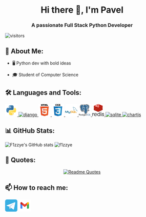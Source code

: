 <h1 align="center">Hi there 👋, I'm Pavel</h1>
<h3 align="center">A passionate Full Stack Python Developer</h3>

<p align="left">
    <img src="https://vbr.nathanchung.dev/badge?page_id=f1zzye.f1zzye&color=000000" alt="visitors" />
</p>

## :book: About Me:
- 🖥 Python dev with bold ideas
<!--
- 💼 Production Engineer at [<img src="https://github.com/user-attachments/assets/c47ece6e-0c78-42dc-802b-341bc8c02a14" height="30em" align="center" alt="Meta" title="Meta"/>](https://github.com/facebook)
- 💜 [Open source](https://github.com/CharaChorder) at [CharaChorder <img src="https://avatars.githubusercontent.com/u/103693671?s=200&v=4" height="30em" align="center" alt="CharaChorder Logo" title="CharaChorder Logo"/>](https://CharaChorder.com)
-->
- 🎓 Student of Computer Science
<!--
- 🌐 You can access all my open-source projects here on GitHub or on the [AUR](https://aur.archlinux.org/packages/?SeB=M&K=Raymo111)
- btw I use Arch [<img src="https://raw.githubusercontent.com/Raymo111/Raymo111/master/socials/arch.svg" height="30em" align="center" alt="Arch Linux Logo" title="Arch Linux Logo"/>](https://archlinux.org/)
-->

## 🛠 Languages and Tools:
<p align="left"> 
    <a href="https://www.python.org" target="_blank" rel="noreferrer"> 
        <img src="https://raw.githubusercontent.com/devicons/devicon/master/icons/python/python-original.svg" alt="python" width="40" height="40"/> 
    </a> 
    <a href="https://www.djangoproject.com/" target="_blank" rel="noreferrer"> 
        <img src="https://cdn.worldvectorlogo.com/logos/django.svg" alt="django" width="40" height="40"/> 
    </a> 
    <a href="https://www.w3.org/html/" target="_blank" rel="noreferrer"> 
        <img src="https://raw.githubusercontent.com/devicons/devicon/master/icons/html5/html5-original-wordmark.svg" alt="html5" width="40" height="40"/> 
    </a> 
    <a href="https://www.w3schools.com/css/" target="_blank" rel="noreferrer"> 
        <img src="https://raw.githubusercontent.com/devicons/devicon/master/icons/css3/css3-original-wordmark.svg" alt="css3" width="40" height="40"/> 
    </a> 
    <a href="https://www.mysql.com/" target="_blank" rel="noreferrer"> 
        <img src="https://raw.githubusercontent.com/devicons/devicon/master/icons/mysql/mysql-original-wordmark.svg" alt="mysql" width="40" height="40"/> 
    </a> 
    <a href="https://www.postgresql.org" target="_blank" rel="noreferrer"> 
        <img src="https://raw.githubusercontent.com/devicons/devicon/master/icons/postgresql/postgresql-original-wordmark.svg" alt="postgresql" width="40" height="40"/> 
    </a> 
    <a href="https://redis.io" target="_blank" rel="noreferrer"> 
        <img src="https://raw.githubusercontent.com/devicons/devicon/master/icons/redis/redis-original-wordmark.svg" alt="redis" width="40" height="40"/> 
    </a> 
    <a href="https://www.sqlite.org/" target="_blank" rel="noreferrer"> 
        <img src="https://www.vectorlogo.zone/logos/sqlite/sqlite-icon.svg" alt="sqlite" width="40" height="40"/> 
    </a> 
        <a href="https://www.chartjs.org" target="_blank" rel="noreferrer"> 
        <img src="https://www.chartjs.org/media/logo-title.svg" alt="chartjs" width="40" height="40"/> 
    </a> 
</p>

## 📊 GitHub Stats:
  <tr>
    <td>
      <img src="https://github-readme-stats.vercel.app/api?username=f1zzye&show_icons=true&theme=tokyonight" alt="F1zzye's GitHub stats" />
    </td>
    <td>
      <img src="https://github-readme-stats.vercel.app/api/top-langs?username=f1zzye&show_icons=true&locale=en&layout=compact&theme=tokyonight" alt="f1zzye" />
    </td>
  </tr>

<!--
[![codewars](https://www.codewars.com/users/username/badges/small)](https://www.codewars.com/users/username)
-->

## 💬 Quotes:
<p align="center">
    <a href="https://github.com/piyushsuthar/github-readme-quotes">
        <img src="https://quotes-github-readme.vercel.app/api?type=vertical&theme=dark" alt="Readme Quotes" />
    </a>
</p>

## 📫 How to reach me:
[<img src="socials/telegram-svgrepo-com.svg" height="40em" align="center" alt="Follow f1zzye on Telegram" title="Follow f1zzye on Telegram"/>](https://t.me/ts_europe)
[<img src="socials/gmail-svgrepo-com.svg" height="40em" align="center" alt="Email f1zzye" title="Email f1zzye"/>](mailto:kosenko2401@gmail.com)
